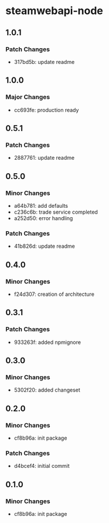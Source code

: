 # steamwebapi-node

## 1.0.1

### Patch Changes

- 317bd5b: update readme

## 1.0.0

### Major Changes

- cc693fe: production ready

## 0.5.1

### Patch Changes

- 2887761: update readme

## 0.5.0

### Minor Changes

- a64b781: add defaults
- c236c6b: trade service completed
- a252d50: error handling

### Patch Changes

- 41b826d: update readme

## 0.4.0

### Minor Changes

- f24d307: creation of architecture

## 0.3.1

### Patch Changes

- 933263f: added npmignore

## 0.3.0

### Minor Changes

- 5302f20: added changeset

## 0.2.0

### Minor Changes

- cf8b96a: init package

### Patch Changes

- d4bcef4: initial commit

## 0.1.0

### Minor Changes

- cf8b96a: init package
